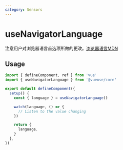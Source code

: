 ```yaml
---
category: Sensors
---
```


# useNavigatorLanguage

注意用户对浏览器语言首选项所做的更改。[浏览器语言MDN](https://developer.mozilla.org/en-US/docs/Web/API/Navigator/language)

## Usage

```ts
import { defineComponent, ref } from 'vue'
import { useNavigatorLanguage } from '@vueuse/core'

export default defineComponent({
  setup() {
    const { language } = useNavigatorLanguage()

    watch(language, () => {
      // Listen to the value changing
    })

    return {
      language,
    }
  },
})
```
